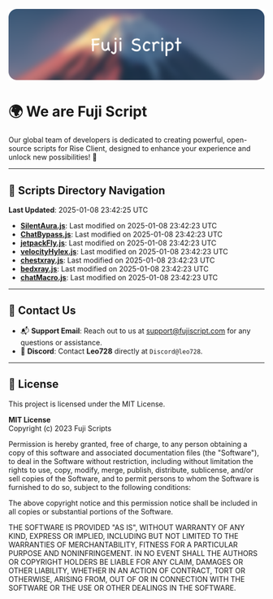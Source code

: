 ![Banner](.github/b.webp)

# 🌍 **We are Fuji Script**

Our global team of developers is dedicated to creating powerful, open-source scripts for Rise Client, designed to enhance your experience and unlock new possibilities! 🌟

---
<!-- SCRIPTS_NAVIGATION_START -->
## 📂 **Scripts Directory Navigation**

**Last Updated**: 2025-01-08 23:42:25 UTC

- **[SilentAura.js](scripts/SilentAura.js)**: Last modified on 2025-01-08 23:42:23 UTC
- **[ChatBypass.js](scripts/ChatBypass.js)**: Last modified on 2025-01-08 23:42:23 UTC
- **[jetpackFly.js](scripts/jetpackFly.js)**: Last modified on 2025-01-08 23:42:23 UTC
- **[velocityHylex.js](scripts/velocityHylex.js)**: Last modified on 2025-01-08 23:42:23 UTC
- **[chestxray.js](scripts/chestxray.js)**: Last modified on 2025-01-08 23:42:23 UTC
- **[bedxray.js](scripts/bedxray.js)**: Last modified on 2025-01-08 23:42:23 UTC
- **[chatMacro.js](scripts/chatMacro.js)**: Last modified on 2025-01-08 23:42:23 UTC

<!-- SCRIPTS_NAVIGATION_END -->

---

## 💬 **Contact Us**  
- 📬 **Support Email**: Reach out to us at [support@fujiscript.com](mailto:support@fujiscript.com) for any questions or assistance.  
- 💬 **Discord**: Contact **Leo728** directly at `Discord@leo728`.

---

## 📜 **License**

This project is licensed under the MIT License.  

**MIT License**  
Copyright (c) 2023 Fuji Scripts  

Permission is hereby granted, free of charge, to any person obtaining a copy of this software and associated documentation files (the "Software"), to deal in the Software without restriction, including without limitation the rights to use, copy, modify, merge, publish, distribute, sublicense, and/or sell copies of the Software, and to permit persons to whom the Software is furnished to do so, subject to the following conditions:  

The above copyright notice and this permission notice shall be included in all copies or substantial portions of the Software.  

THE SOFTWARE IS PROVIDED "AS IS", WITHOUT WARRANTY OF ANY KIND, EXPRESS OR IMPLIED, INCLUDING BUT NOT LIMITED TO THE WARRANTIES OF MERCHANTABILITY, FITNESS FOR A PARTICULAR PURPOSE AND NONINFRINGEMENT. IN NO EVENT SHALL THE AUTHORS OR COPYRIGHT HOLDERS BE LIABLE FOR ANY CLAIM, DAMAGES OR OTHER LIABILITY, WHETHER IN AN ACTION OF CONTRACT, TORT OR OTHERWISE, ARISING FROM, OUT OF OR IN CONNECTION WITH THE SOFTWARE OR THE USE OR OTHER DEALINGS IN THE SOFTWARE.  
